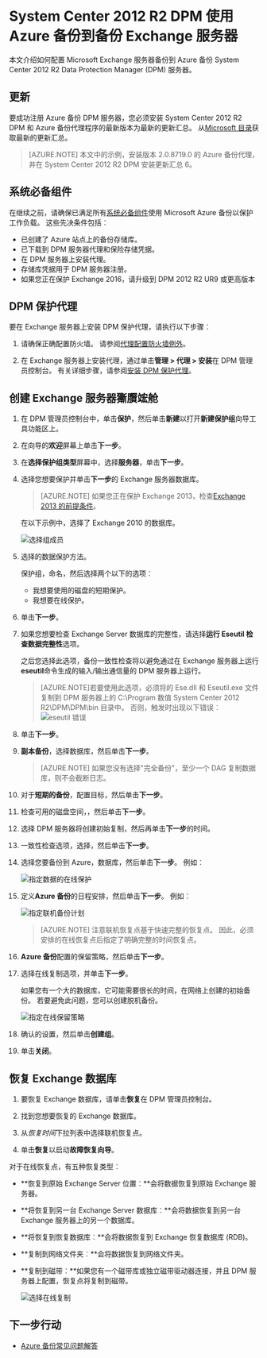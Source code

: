 <properties
    pageTitle="备份到 Azure System Center 2012 R2 DPM 备份 Exchange 服务器 |Microsoft Azure"
    description="了解如何使用 System Center 2012 R2 DPM Azure 备份到备份 Exchange 服务器"
    services="backup"
    documentationCenter=""
    authors="MaanasSaran"
    manager="NKolli1"
    editor=""/>

<tags
    ms.service="backup"
    ms.workload="storage-backup-recovery"
    ms.tgt_pltfrm="na"
    ms.devlang="na"
    ms.topic="article"
    ms.date="08/15/2016"
    ms.author="anuragm;jimpark;delhan;trinadhk;markgal"/>


# <a name="back-up-an-exchange-server-to-azure-backup-with-system-center-2012-r2-dpm"></a>System Center 2012 R2 DPM 使用 Azure 备份到备份 Exchange 服务器
本文介绍如何配置 Microsoft Exchange 服务器备份到 Azure 备份 System Center 2012 R2 Data Protection Manager (DPM) 服务器。  

## <a name="updates"></a>更新
要成功注册 Azure 备份 DPM 服务器，您必须安装 System Center 2012 R2 DPM 和 Azure 备份代理程序的最新版本为最新的更新汇总。 从[Microsoft 目录](http://catalog.update.microsoft.com/v7/site/Search.aspx?q=System%20Center%202012%20R2%20Data%20protection%20manager)获取最新的更新汇总。

>[AZURE.NOTE] 本文中的示例，安装版本 2.0.8719.0 的 Azure 备份代理，并在 System Center 2012 R2 DPM 安装更新汇总 6。

## <a name="prerequisites"></a>系统必备组件
在继续之前，请确保已满足所有[系统必备组件](backup-azure-dpm-introduction.md#prerequisites)使用 Microsoft Azure 备份以保护工作负载。 这些先决条件包括︰

- 已创建了 Azure 站点上的备份存储库。
- 已下载到 DPM 服务器代理和保险存储凭据。
- 在 DPM 服务器上安装代理。
- 存储库凭据用于 DPM 服务器注册。
- 如果您正在保护 Exchange 2016，请升级到 DPM 2012 R2 UR9 或更高版本

## <a name="dpm-protection-agent"></a>DPM 保护代理  
要在 Exchange 服务器上安装 DPM 保护代理，请执行以下步骤︰

1. 请确保正确配置防火墙。 请参阅[代理配置防火墙例外](https://technet.microsoft.com/library/Hh758204.aspx)。

2. 在 Exchange 服务器上安装代理，通过单击**管理 > 代理 > 安装**在 DPM 管理员控制台。 有关详细步骤，请参阅[安装 DPM 保护代理](https://technet.microsoft.com/library/hh758186.aspx?f=255&MSPPError=-2147217396)。

## <a name="create-a-protection-group-for-the-exchange-server"></a>创建 Exchange 服务器玂臔竤舱

1. 在 DPM 管理员控制台中，单击**保护**，然后单击**新建**以打开**新建保护组**向导工具功能区上。

2. 在向导的**欢迎**屏幕上单击**下一步**。

3. 在**选择保护组类型**屏幕中，选择**服务器**，单击**下一步**。

4. 选择您想要保护并单击**下一步**的 Exchange 服务器数据库。

    >[AZURE.NOTE] 如果您正在保护 Exchange 2013，检查[Exchange 2013 的前提条件](https://technet.microsoft.com/library/dn751029.aspx)。

    在以下示例中，选择了 Exchange 2010 的数据库。

    ![选择组成员](./media/backup-azure-backup-exchange-server/select-group-members.png)

5. 选择的数据保护方法。

    保护组，命名，然后选择两个以下的选项︰

    - 我想要使用的磁盘的短期保护。
    - 我想要在线保护。

6. 单击**下一步**。

7. 如果您想要检查 Exchange Server 数据库的完整性，请选择**运行 Eseutil 检查数据完整性**选项。

    之后您选择此选项，备份一致性检查将以避免通过在 Exchange 服务器上运行**eseutil**命令生成的输入/输出通信量的 DPM 服务器上运行。

    >[AZURE.NOTE]若要使用此选项，必须将的 Ese.dll 和 Eseutil.exe 文件复制到 DPM 服务器上的 C:\Program 数值 System Center 2012 R2\DPM\DPM\bin 目录中。 否则，触发时出现以下错误︰  
    ![eseutil 错误](./media/backup-azure-backup-exchange-server/eseutil-error.png)

8. 单击**下一步**。

9. **副本备份**，选择数据库，然后单击**下一步**。

    >[AZURE.NOTE] 如果您没有选择"完全备份"，至少一个 DAG 复制数据库，则不会截断日志。

10. 对于**短期的备份**，配置目标，然后单击**下一步**。

11. 检查可用的磁盘空间，，然后单击**下一步**。

12. 选择 DPM 服务器将创建初始复制，然后再单击**下一步**的时间。

13. 一致性检查选项，选择，然后单击**下一步**。

14. 选择您要备份到 Azure，数据库，然后单击**下一步**。 例如︰

    ![指定数据的在线保护](./media/backup-azure-backup-exchange-server/specify-online-protection-data.png)

15. 定义**Azure 备份**的日程安排，然后单击**下一步**。 例如︰

    ![指定联机备份计划](./media/backup-azure-backup-exchange-server/specify-online-backup-schedule.png)

    >[AZURE.NOTE] 注意联机恢复点基于快速完整的恢复点。 因此，必须安排的在线恢复点后指定了明确完整的时间恢复点。

16. **Azure 备份**配置的保留策略，然后单击**下一步**。

17. 选择在线复制选项，并单击**下一步**。

    如果您有一个大的数据库，它可能需要很长的时间，在网络上创建的初始备份。 若要避免此问题，您可以创建脱机备份。  

    ![指定在线保留策略](./media/backup-azure-backup-exchange-server/specify-online-retention-policy.png)

18. 确认的设置，然后单击**创建组**。

19. 单击**关闭**。

## <a name="recover-the-exchange-database"></a>恢复 Exchange 数据库

1. 要恢复 Exchange 数据库，请单击**恢复**在 DPM 管理员控制台。

2. 找到您想要恢复的 Exchange 数据库。

3. 从*恢复时间*下拉列表中选择联机恢复点。

4. 单击**恢复**以启动**故障恢复向导**。

对于在线恢复点，有五种恢复类型︰

- **恢复到原始 Exchange Server 位置︰**会将数据恢复到原始 Exchange 服务器。
- **将恢复到另一台 Exchange Server 数据库︰**会将数据恢复到另一台 Exchange 服务器上的另一个数据库。
- **将恢复到恢复数据库︰**会将数据恢复到 Exchange 恢复数据库 (RDB)。
- **复制到网络文件夹︰**会将数据恢复到网络文件夹。
- **复制到磁带︰**如果您有一个磁带库或独立磁带驱动器连接，并且 DPM 服务器上配置，恢复点将复制到磁带。

    ![选择在线复制](./media/backup-azure-backup-exchange-server/choose-online-replication.png)

## <a name="next-steps"></a>下一步行动

- [Azure 备份常见问题解答](backup-azure-backup-faq.md)

